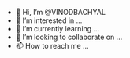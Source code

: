 - 👋 Hi, I’m @VINODBACHYAL
- 👀 I’m interested in ...
- 🌱 I’m currently learning ...
- 💞️ I’m looking to collaborate on ...
- 📫 How to reach me ...

<!---
VINODBACHYAL/VINODBACHYAL is a ✨ special ✨ repository because its `README.md` (this file) appears on your GitHub profile.
You can click the Preview link to take a look at your changes.
--->
